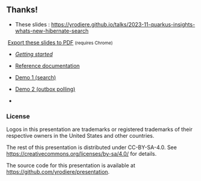 <!-- .slide: data-state="focus" -->

<!-- .element: class="grid" -->
## Thanks!

* These slides : <https://yrodiere.github.io/talks/2023-11-quarkus-insights-whats-new-hibernate-search>
<img data-src="../image/qr/2023-11-quarkus-insights-whats-new-hibernate-search.png" class="qr" />
<a href="?print-pdf">Export these slides to PDF</a> <small>(requires Chrome)</small>

* [*Getting started*](https://quarkus.io/guides/hibernate-search-orm-elasticsearch)
* [Reference documentation](https://hibernate.org/search/documentation)

* [Demo 1 (search)](https://github.com/hibernate/hibernate-demos/tree/main/hibernate-search/hsearch-feature-examples/search-advanced)
* [Demo 2 (outbox polling)](https://github.com/hibernate/hibernate-demos/tree/main/hibernate-search/hsearch-outbox-polling)

-

<!-- .element data-visibility="uncounted" -->

### License

Logos in this presentation are trademarks or registered trademarks of their respective owners in the United States and other countries.

The rest of this presentation is distributed under CC-BY-SA-4.0. See https://creativecommons.org/licenses/by-sa/4.0/ for details.

The source code for this presentation is available at https://github.com/yrodiere/presentation.

